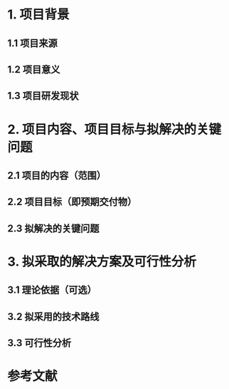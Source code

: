 # 1. 项目背景

## 1.1 项目来源

## 1.2 项目意义

## 1.3 项目研发现状

# 2. 项目内容、项目目标与拟解决的关键问题

## 2.1 项目的内容（范围）

## 2.2 项目目标（即预期交付物）

## 2.3 拟解决的关键问题

# 3. 拟采取的解决方案及可行性分析

## 3.1 理论依据（可选）

## 3.2 拟采用的技术路线

## 3.3 可行性分析

# 参考文献